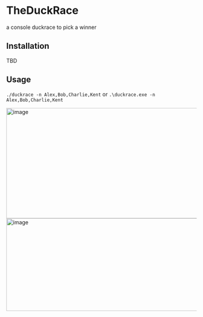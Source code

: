 # TheDuckRace
a console duckrace to pick a winner

## Installation
TBD

## Usage
`./duckrace -n Alex,Bob,Charlie,Kent`
or
`.\duckrace.exe -n Alex,Bob,Charlie,Kent`

<img width="847" height="293" alt="image" src="https://github.com/user-attachments/assets/a120abfb-cb48-4eb2-9bca-85787f3b3d76" />

<img width="660" height="246" alt="image" src="https://github.com/user-attachments/assets/154f337a-e6f0-4cfd-88c2-d498e613e990" />
